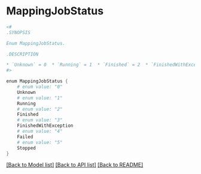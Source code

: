 # MappingJobStatus
```powershell
<#
.SYNOPSIS

Enum MappingJobStatus.

.DESCRIPTION

* `Unknown` = 0  * `Running` = 1  * `Finished` = 2  * `FinishedWithException` = 3  * `Failed` = 4  * `Stopped` = 5  
#>

enum MappingJobStatus {
    # enum value: "0"
    Unknown
    # enum value: "1"
    Running
    # enum value: "2"
    Finished
    # enum value: "3"
    FinishedWithException
    # enum value: "4"
    Failed
    # enum value: "5"
    Stopped
}
```


[[Back to Model list]](../README.md#documentation-for-models) [[Back to API list]](../README.md#documentation-for-api-endpoints) [[Back to README]](../README.md)
